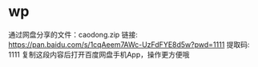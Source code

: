 # wp
通过网盘分享的文件：caodong.zip
链接: https://pan.baidu.com/s/1cqAeem7AWc-UzFdFYE8d5w?pwd=1111 提取码: 1111 复制这段内容后打开百度网盘手机App，操作更方便哦
